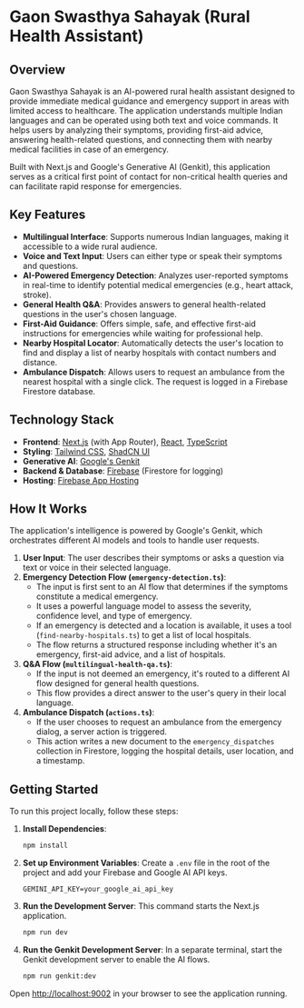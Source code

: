 # Gaon Swasthya Sahayak (Rural Health Assistant)

## Overview

Gaon Swasthya Sahayak is an AI-powered rural health assistant designed to provide immediate medical guidance and emergency support in areas with limited access to healthcare. The application understands multiple Indian languages and can be operated using both text and voice commands. It helps users by analyzing their symptoms, providing first-aid advice, answering health-related questions, and connecting them with nearby medical facilities in case of an emergency.

Built with Next.js and Google's Generative AI (Genkit), this application serves as a critical first point of contact for non-critical health queries and can facilitate rapid response for emergencies.

## Key Features

-   **Multilingual Interface**: Supports numerous Indian languages, making it accessible to a wide rural audience.
-   **Voice and Text Input**: Users can either type or speak their symptoms and questions.
-   **AI-Powered Emergency Detection**: Analyzes user-reported symptoms in real-time to identify potential medical emergencies (e.g., heart attack, stroke).
-   **General Health Q&A**: Provides answers to general health-related questions in the user's chosen language.
-   **First-Aid Guidance**: Offers simple, safe, and effective first-aid instructions for emergencies while waiting for professional help.
-   **Nearby Hospital Locator**: Automatically detects the user's location to find and display a list of nearby hospitals with contact numbers and distance.
-   **Ambulance Dispatch**: Allows users to request an ambulance from the nearest hospital with a single click. The request is logged in a Firebase Firestore database.

## Technology Stack

-   **Frontend**: [Next.js](https://nextjs.org/) (with App Router), [React](https://react.dev/), [TypeScript](https://www.typescriptlang.org/)
-   **Styling**: [Tailwind CSS](https://tailwindcss.com/), [ShadCN UI](https://ui.shadcn.com/)
-   **Generative AI**: [Google's Genkit](https://firebase.google.com/docs/genkit)
-   **Backend & Database**: [Firebase](https://firebase.google.com/) (Firestore for logging)
-   **Hosting**: [Firebase App Hosting](https://firebase.google.com/docs/app-hosting)

## How It Works

The application's intelligence is powered by Google's Genkit, which orchestrates different AI models and tools to handle user requests.

1.  **User Input**: The user describes their symptoms or asks a question via text or voice in their selected language.
2.  **Emergency Detection Flow (`emergency-detection.ts`)**:
    -   The input is first sent to an AI flow that determines if the symptoms constitute a medical emergency.
    -   It uses a powerful language model to assess the severity, confidence level, and type of emergency.
    -   If an emergency is detected and a location is available, it uses a tool (`find-nearby-hospitals.ts`) to get a list of local hospitals.
    -   The flow returns a structured response including whether it's an emergency, first-aid advice, and a list of hospitals.
3.  **Q&A Flow (`multilingual-health-qa.ts`)**:
    -   If the input is not deemed an emergency, it's routed to a different AI flow designed for general health questions.
    -   This flow provides a direct answer to the user's query in their local language.
4.  **Ambulance Dispatch (`actions.ts`)**:
    -   If the user chooses to request an ambulance from the emergency dialog, a server action is triggered.
    -   This action writes a new document to the `emergency_dispatches` collection in Firestore, logging the hospital details, user location, and a timestamp.

## Getting Started

To run this project locally, follow these steps:

1.  **Install Dependencies**:
    ```bash
    npm install
    ```

2.  **Set up Environment Variables**:
    Create a `.env` file in the root of the project and add your Firebase and Google AI API keys.
    ```
    GEMINI_API_KEY=your_google_ai_api_key
    ```

3.  **Run the Development Server**:
    This command starts the Next.js application.
    ```bash
    npm run dev
    ```

4.  **Run the Genkit Development Server**:
    In a separate terminal, start the Genkit development server to enable the AI flows.
    ```bash
    npm run genkit:dev
    ```

Open [http://localhost:9002](http://localhost:9002) in your browser to see the application running.
